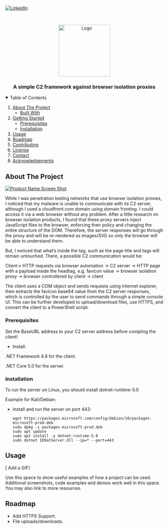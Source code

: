 # 
[![LinkedIn][linkedin-shield]][linkedin-url]


<!-- PROJECT LOGO -->
<br />
<p align="center">
  <a href="https://github.com/uvzz/IERat">
    <img src="https://github.com/uvzz/IERat/raw/master/logo_size.jpg" alt="Logo" width="165" height="165">
  </a>

  <h3 align="center">A simple C2 framework against browser isolation proxies</h3>

<!-- TABLE OF CONTENTS -->
<details open="open">
  <summary>Table of Contents</summary>
  <ol>
    <li>
      <a href="#about-the-project">About The Project</a>
      <ul>
        <li><a href="#built-with">Built With</a></li>
      </ul>
    </li>
    <li>
      <a href="#getting-started">Getting Started</a>
      <ul>
        <li><a href="#prerequisites">Prerequisites</a></li>
        <li><a href="#installation">Installation</a></li>
      </ul>
    </li>
    <li><a href="#usage">Usage</a></li>
    <li><a href="#roadmap">Roadmap</a></li>
    <li><a href="#contributing">Contributing</a></li>
    <li><a href="#license">License</a></li>
    <li><a href="#contact">Contact</a></li>
    <li><a href="#acknowledgements">Acknowledgements</a></li>
  </ol>
</details>



<!-- ABOUT THE PROJECT -->
## About The Project

[![Product Name Screen Shot][product-screenshot]](https://example.com)

While I was penetration testing networks that use browser isolation proxies, I noticed that my malware is unable to communicate with its C2 server, although I used a cloudfront.com domain using domain fronting. I could access it via a web browser without any problem.
After a little research on browser isolation products, I found that these proxy servers inject JavaScript files to the browser, enforcing their policy and changing the entire structure of the DOM. Therefore, the server responses will go through the proxy and will be re-rendered as images/SVG so only the browser will be able to understand them.

But, I noticed that what’s inside the <head> tag, such as the page title and <link> tags will remain untouched. There, a possible C2  communication would be:
  
Client-> HTTP requests via browser automation -> C2 server -> HTTP page with a payload inside the headtag, e.g. favicon value -> browser isolation proxy -> browser controllered by client -> client
  
The client uses a COM object and sends requests using Internet explorer, then extracts the favicon base64 value from the C2 server responses, which is controlled by the user to send commands through a simple console UI.
This can be further developed to upload/download files, use HTTPS, and convert the client to a PowerShell script.

### Prerequisites

Set the BaseURL address to your C2 server address before compling the client!
  
* Install:
  
.NET Framework 4.8 for the client.
  
.NET Core 5.0 for the server.
  

### Installation

To run the server on Linux, you should install dotnet-runtime-5.0

Example for Kali/Debian:

* Install and run the server on port 443:
  ```
  wget https://packages.microsoft.com/config/debian/10/packages-microsoft-prod.deb
  sudo dpkg -i packages-microsoft-prod.deb
  sudo apt update
  sudo apt install -y dotnet-runtime-5.0
  sudo dotnet IERatServer.dll --ip=* --port=443
  ```

<!-- USAGE EXAMPLES -->
## Usage

[ Add a GIF]

Use this space to show useful examples of how a project can be used. Additional screenshots, code examples and demos work well in this space. You may also link to more resources.

<!-- ROADMAP -->
## Roadmap

- Add HTTPS Support.
- File uploads/downloads.

<!-- MARKDOWN LINKS & IMAGES -->
<!-- https://www.markdownguide.org/basic-syntax/#reference-style-links -->
[contributors-shield]: https://img.shields.io/github/contributors/othneildrew/Best-README-Template.svg?style=for-the-badge
[contributors-url]: https://github.com/othneildrew/Best-README-Template/graphs/contributors
[forks-shield]: https://img.shields.io/github/forks/othneildrew/Best-README-Template.svg?style=for-the-badge
[forks-url]: https://github.com/othneildrew/Best-README-Template/network/members
[stars-shield]: https://img.shields.io/github/stars/othneildrew/Best-README-Template.svg?style=for-the-badge
[stars-url]: https://github.com/othneildrew/Best-README-Template/stargazers
[issues-shield]: https://img.shields.io/github/issues/othneildrew/Best-README-Template.svg?style=for-the-badge
[issues-url]: https://github.com/othneildrew/Best-README-Template/issues
[license-shield]: https://img.shields.io/github/license/othneildrew/Best-README-Template.svg?style=for-the-badge
[license-url]: https://github.com/othneildrew/Best-README-Template/blob/master/LICENSE.txt
[linkedin-shield]: https://img.shields.io/badge/-LinkedIn-black.svg?style=for-the-badge&logo=linkedin&colorB=555
[linkedin-url]: https://www.linkedin.com/in/yuval-moravchick-4311b550/
[product-screenshot]: images/screenshot.png
